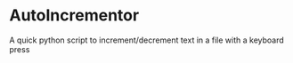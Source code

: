 # AutoIncrementor
A quick python script to increment/decrement text in a file with a keyboard press
